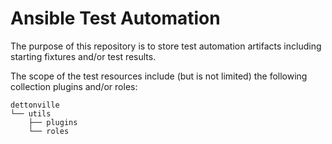 
# Ansible Test Automation

The purpose of this repository is to store test automation artifacts including starting fixtures and/or test results.

The scope of the test resources include (but is not limited) the following collection plugins and/or roles:

```output
dettonville
└── utils
    ├── plugins
    └── roles

```
